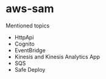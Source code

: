 # aws-sam

Mentioned topics

<ul>
    <li>HttpApi</li>
    <li>Cognito</li>
    <li>EventBridge</li>
    <li>Kinesis and Kinesis Analytics App</li>
    <li>SQS</li>
    <li>Safe Deploy</li>
</ul>

